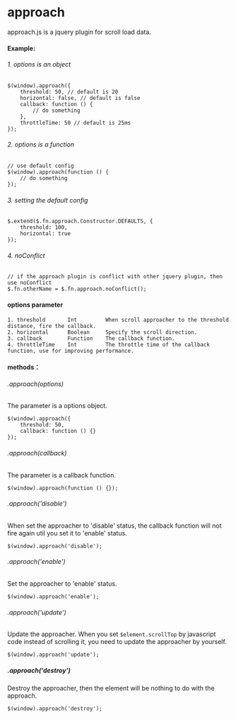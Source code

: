 approach 
===

approach.js is a jquery plugin for scroll load data.

#### Example:

###### 1. options is an object
	
	$(window).approach({
		threshold: 50, // default is 20
		horizontal: false, // default is false
		callback: function () {
			// do something
		},
		throttleTime: 50 // default is 25ms
	});
	
###### 2. options is a function
	
	// use default config
	$(window).approach(function () {
		// do something
	});

###### 3. setting the default config

	$.extend($.fn.approach.Constructor.DEFAULTS, {
		threshold: 100,
		horizontal: true
	});	
	
###### 4. noConflict

	// if the approach plugin is conflict with other jquery plugin, then use noConflict
	$.fn.otherName = $.fn.approach.noConflict();
	
#### options parameter

	1. threshold       Int         When scroll approacher to the threshold distance, fire the callback. 
	2. horizontal      Boolean     Specify the scroll direction.
	3. callback        Function    The callback function.
	4. throttleTime    Int         The throttle time of the callback function, use for improving performance.

#### methods：
###### .approach(options)

The parameter is a options object.
	
	$(window).approach({
		threshold: 50,
		callback: function () {}
	});

###### .approach(callback)

The parameter is a callback function.

	$(window).approach(function () {});
	
###### .approach('disable')

When set the approacher to 'disable' status, the callback function will not fire again util you set it to 'enable' status. 

	$(window).approach('disable');
	
###### .approach('enable')

Set the approacher to 'enable' status. 

	$(window).approach('enable');
	
###### .approach('update')

Update the approacher. When you set `$element.scrollTop` by javascript code instead of scrolling it, you need to update the approacher by yourself.

	$(window).approach('update');
	
##### .approach('destroy')

Destroy the approacher, then the element will be nothing to do with the approach.

	$(window).approach('destroy');
	


	
	
 
